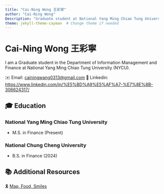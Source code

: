 ```yaml
---
title: "Cai-Ning Wong 王彩寧"
author: "Cai-Ning Wong"
Description: "Graduate student at National Yang Ming Chiao Tung University"
theme: jekyll-theme-cayman  # Change theme if needed
---
```

# Cai-Ning Wong 王彩寧
I am a Graduate student in the Department of Information Management and Finance at National Yang Ming Chiao Tung University (NYCU).

✉️ Email: cainingwang0313@gmail.com
🧷 Linkedin: https://www.linkedin.com/in/%E5%BD%A9%E5%AF%A7-%E7%8E%8B-306624317/

## 🎓 Education

### National Yang Ming Chiao Tung University 
- M.S. in Finance (Present)

### National Chung Cheng University
- B.S. in Finance (2024)  

## 📚 Additional Resources
🎗️ [Map, Food, Smiles](https://github.com/HWTeng-Teaching/202502-Financial-Econometrics/blob/7add4179af23da621274892f1cb1bc351e61c851/313707006_Cai%20Ning/README.md)
